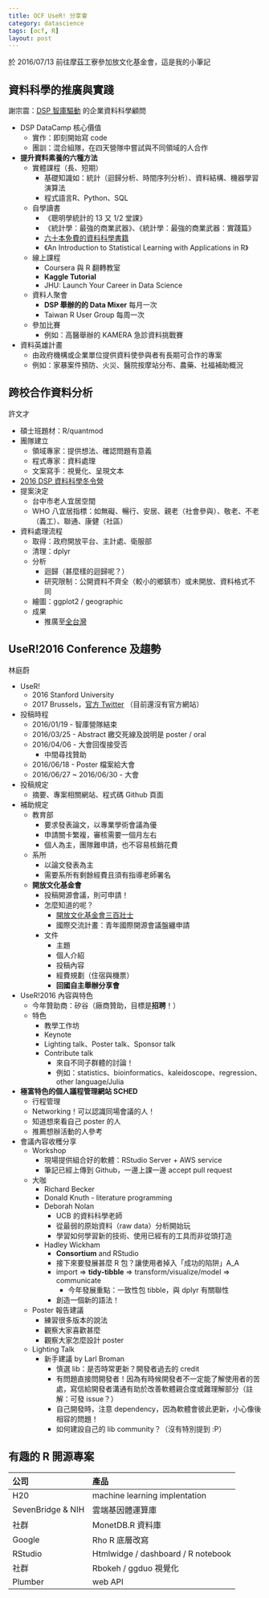 ```yaml
---
title: OCF UseR! 分享會
category: datascience
tags: [ocf, R]
layout: post
---
```

於 2016/07/13 前往摩茲工寮參加放文化基金會，這是我的小筆記

## 資料科學的推廣與實踐
謝宗震：[DSP 智庫驅動](http://dsp.im) 的企業資料科學顧問

- DSP DataCamp 核心價值
    - 實作：即刻開始寫 code
    - 團訓：混合組隊，在四天營隊中嘗試與不同領域的人合作
- **提升資料素養的六種方法**
    - 實體課程（長、短期）
        - 基礎知識如：統計（迴歸分析、時間序列分析）、資料結構、機器學習演算法
        - 程式語言R、Python、SQL
    - 自學讀書
        - 《聰明學統計的 13 又 1/2 堂課》
        - 《統計學：最強的商業武器》、《統計學：最強的商業武器：實踐篇》
        - [六十本免費的資料科學書籍](http://dataology.blogspot.tw/2015/09/60.html)
        - 《An Introduction to Statistical Learning with Applications in R》
    - 線上課程
        - Coursera 與 R 翻轉教室
        - **Kaggle Tutorial**
        - JHU: Launch Your Career in Data Science
    - 資料人聚會
        - **DSP 舉辦的的 Data Mixer** 每月一次
        - Taiwan R User Group 每周一次
    - 參加比賽
        - 例如：高醫舉辦的 KAMERA 急診資料挑戰賽
- 資料英雄計畫
    - 由政府機構或企業單位提供資料使參與者有長期可合作的專案
    - 例如：家暴案件預防、火災、醫院按摩站分布、農藥、社福補助概況

## 跨校合作資料分析
許文才

- 碩士班題材：R/quantmod
- 團隊建立
    - 領域專家：提供想法、確認問題有意義
    - 程式專家：資料處理
    - 文案寫手：視覺化、呈現文本
- [2016 DSP 資料科學冬令營](https://dsp.im/data-camp-pu-winter2016/)
- 提案決定
    - 台中市老人宜居空間
    - WHO 八宜居指標：如無礙、暢行、安居、親老（社會參與）、敬老、不老（義工）、聯通、康健（社區）
- 資料處理流程
    - 取得：政府開放平台、主計處、衛服部
    - 清理：dplyr
    - 分析
        - 迴歸（甚麼樣的迴歸呢？）
        - 研究限制：公開資料不齊全（較小的鄉鎮市）或未開放、資料格式不同
    - 繪圖：ggplot2 / geographic
    - 成果
        - 推廣至[全台灣](http://github.com/weitinglin/OpenAgeFriendly)

## UseR!2016 Conference 及趨勢
林庭蔚

- UseR!
    - 2016 Stanford University
    - 2017 Brussels，[官方 Twitter](https://twitter.com/user_brussels) （目前還沒有官方網站）
- 投稿時程
    - 2016/01/19 - 智庫營隊結束
    - 2016/03/25 - Abstract 繳交死線及說明是 poster / oral
    - 2016/04/06 - 大會回復接受否
        - 中間尋找贊助
    - 2016/06/18 - Poster 檔案給大會
    - 2016/06/27 ~ 2016/06/30 - 大會
- 投稿規定
    - 摘要、專案相關網站、程式碼 Github 頁面
- 補助規定
    - 教育部
        - 要求發表論文，以專業學術會議為優
        - 申請關卡繁複，審核需要一個月左右
        - 個人為主，團隊難申請，也不容易核銷花費
    - 系所
        - 以論文發表為主
        - 需要系所有剩餘經費且須有指導老師署名
    - **開放文化基金會**
        - 投稿開源會議，則可申請！
        - 怎麼知道的呢？
            - [開放文化基金會三百壯士](https://ocf.neticrm.tw/civicrm/contribute/transact?reset=1&id=7)
            - 國際交流計畫：青年國際開源會議盤纏申請
        - 文件
            - 主題
            - 個人介紹
            - 投稿內容
            - 經費規劃（住宿與機票）
            - **回國自主舉辦分享會**
- UseR!2016 內容與特色
    - 今年贊助商：矽谷（廠商贊助，目標是**招聘**！）
    - 特色
        - 教學工作坊
        - Keynote
        - Lighting talk、Poster talk、Sponsor talk
        - Contribute talk
            - 來自不同子群體的討論！
            - 例如：statistics、bioinformatics、kaleidoscope、regression、other language/Julia
- **極富特色的個人議程管理網站 SCHED** 
    - 行程管理
    - Networking！可以認識同場會議的人！
    - 知道想來看自己 poster 的人
    - 推薦想辦活動的人參考
- 會議內容收穫分享
    - Workshop
        - 現場提供組合好的軟體：RStudio Server + AWS service
        - 筆記已經上傳到 Github，一邊上課一邊 accept pull request
    - 大咖
        - Richard Becker
        - Donald Knuth - literature programming
        - Deborah Nolan
            - UCB 的資料科學老師
            - 從最弱的原始資料（raw data）分析開始玩
            - 學習如何學習新的技術、使用已經有的工具而非從頭打造
        - Hadley Wickham
            - **Consortium** and RStudio
            - 接下來要發展甚麼 R 包？讓使用者掉入「成功的陷阱」A_A 
            - import => **tidy-tibble** => transform/visualize/model => communicate
                - 今年發展重點：一致性包 tibble，與 dplyr 有關聯性
            - 創造一個新的語法！
    - Poster 報告建議
        - 練習很多版本的說法
        - 觀察大家喜歡甚麼
        - 觀察大家怎麼設計 poster
    - Lighting Talk
        - 新手建議 by Larl Broman
            - 慎選 lib：是否時常更新？開發者過去的 credit
            - 有問題直接問開發者！因為有時候開發者不一定能了解使用者的苦處，寫信給開發者溝通有助於改善軟體親合度或難理解部分（註解：可發 issue？）
            - 自己開發時，注意 dependency，因為軟體會彼此更新，小心像後相容的問題！
            - 如何建設自己的 lib community？（沒有特別提到 :P）

## 有趣的 R 開源專案
|公司|產品|
|:---|:---|
|H20|machine learning implentation|
|SevenBridge & NIH|雲端基因體運算庫|
|社群|MonetDB.R 資料庫|
|Google|Rho R 底層改寫|
|RStudio|Htmlwidge / dashboard / R notebook|
|社群|Rbokeh / ggduo 視覺化|
|Plumber|web API|
